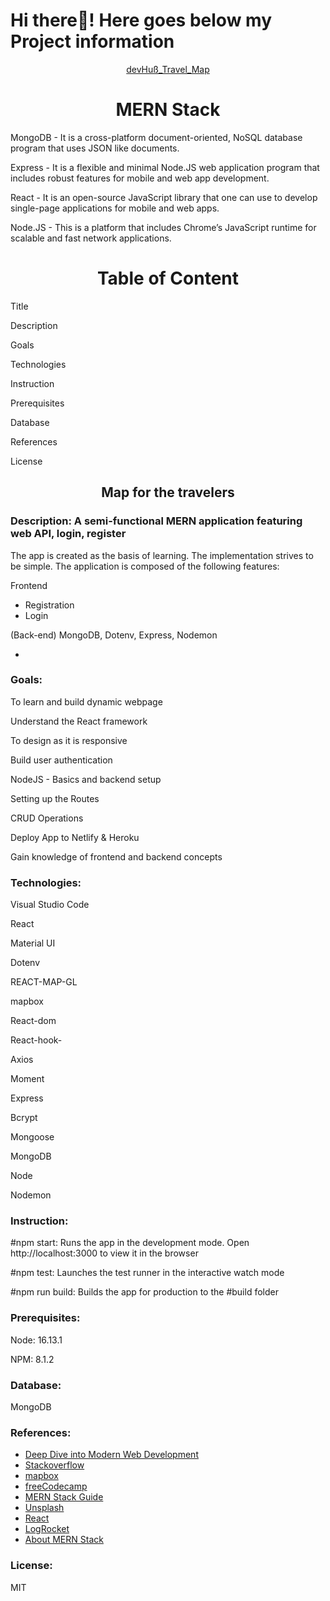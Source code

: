 # Hi there👋! Here goes below my Project information

<div align="center"><a href="###">devHuß_Travel_Map </a></div>
<h1 align="center">MERN Stack</h1>
<p>MongoDB - It is a cross-platform document-oriented, NoSQL database program that uses JSON like documents.</p>
<p>Express - It is a flexible and minimal Node.JS web application program that includes robust features for mobile and web app development.</p>
<p>React - It is an open-source JavaScript library that one can use to develop single-page applications for mobile and web apps.</p>
<p>Node.JS - This is a platform that includes Chrome’s JavaScript runtime for scalable and fast network applications.</p>

<h1 align="center">Table of Content</h1>

   <p>Title</p>
   <p>Description</p>
   <p>Goals</p>
   <p>Technologies</p>
   <p>Instruction</p>
   <P>Prerequisites</p>
   <p>Database</p>
   <p>References</p>
   <p>License</p>

<h2 align="center">Map for the travelers</h2>

<h3 align="left">Description: A semi-functional MERN application featuring web API, login, register</h3>
<p>The app is created as the basis of learning. The implementation strives to be simple. The application is composed of the following features:</p>

<p>Frontend</p>
<ul>
<li>Registration</li>
<li>Login</li>
</ul>

<p>(Back-end) MongoDB, Dotenv, Express, Nodemon</p>
<ul>
<li></li>
</ul>

<h3 align="left"> Goals:</h3>

  <p>To learn and build dynamic webpage</p>
  <p>Understand the React framework</p>
  <p>To design as it is responsive</p>
  <p>Build user authentication</p>
  <p>NodeJS - Basics and backend setup</p>
  <p>Setting up the Routes</p>
  <p>CRUD Operations</p>
  <p>Deploy App to Netlify & Heroku</p>
  <p>Gain knowledge of frontend and backend concepts</p>

  <h3 align="left">Technologies:</h3>

  <p>Visual Studio Code</p>
  <p>React</p>
  <p>Material UI</p>
  <p>Dotenv</p>
  <p>REACT-MAP-GL</p>
  <p>mapbox</p>
  <p>React-dom</p>
  <p>React-hook-</p>
  <p>Axios</p>
  <p>Moment</p>
  <p>Express</p>
  <p>Bcrypt</p>
  <p>Mongoose</p>
  <p>MongoDB</p>
  <p>Node</p>
  <p>Nodemon</p>

 <h3 align="left">Instruction:</h3>

<p>#npm start: Runs the app in the development mode. Open http://localhost:3000 to view it in the browser</p>
<p>#npm test: Launches the test runner in the interactive watch mode</p>
<p>#npm run build: Builds the app for production to the #build folder</p>

<h3 align="left"> Prerequisites:</h3>
  <p>Node: 16.13.1</p>
  <p>NPM: 8.1.2</p>

  <h3 align="left">Database:</h3>
  <p>MongoDB</p>

<h3 align="left">References:</h3>

<ul>
<li><a href="https://fullstackopen.com/en/">Deep Dive into Modern Web Development</a></li>
<li><a href="https://stackoverflow.com/">Stackoverflow</a></li>
<li><a href="https://www.mapbox.com/">mapbox</a></li>
<li><a href="https://www.freecodecamp.org/learn/">freeCodecamp</a></li>
<li><a href="https://www.mongodb.com/languages/mern-stack-tutorial">MERN Stack Guide</a></li>
<li><a href="https://unsplash.com/">Unsplash</a></li>
<li><a href="https://reactjs.org/">React</a></li>
<li><a href="https://blog.logrocket.com/mern-stack-tutorial/">LogRocket</a></li>
<li><a href="https://www.simplilearn.com/tutorials/mongodb-tutorial/what-is-mern-stack-introduction-and-examples?source=frs_author_page">About MERN Stack</a></li>
</ul>

<h3 align="left">License:</h3>
<p>MIT</p>
